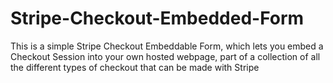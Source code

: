 # Stripe-Checkout-Embedded-Form
This is a simple Stripe Checkout Embeddable Form, which lets you embed a Checkout Session into your own hosted webpage, part of a collection of all the different types of checkout that can be made with Stripe
